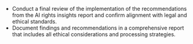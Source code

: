 - Conduct a final review of the implementation of the recommendations from the AI rights insights report and confirm alignment with legal and ethical standards.
- Document findings and recommendations in a comprehensive report that includes all ethical considerations and processing strategies.